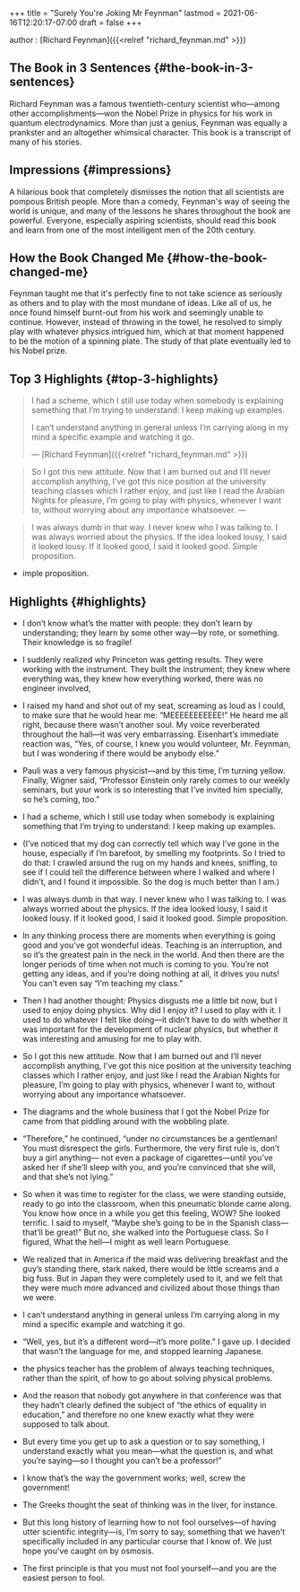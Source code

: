 +++
title = "Surely You're Joking Mr Feynman"
lastmod = 2021-06-16T12:20:17-07:00
draft = false
+++

author
: [Richard Feynman]({{<relref "richard_feynman.md" >}})


## The Book in 3 Sentences {#the-book-in-3-sentences}

Richard Feynman was a famous twentieth-century scientist who—among other accomplishments—won the Nobel Prize in physics for his work in quantum electrodynamics. More than just a genius, Feynman was equally a prankster and an altogether whimsical character. This book is a transcript of many of his stories.


## Impressions {#impressions}

A hilarious book that completely dismisses the notion that all scientists are pompous British people. More than a comedy, Feynman's way of seeing the world is unique, and many of the lessons he shares throughout the book are powerful. Everyone, especially aspiring scientists, should read this book and learn from one of the most intelligent men of the 20th century.


## How the Book Changed Me {#how-the-book-changed-me}

Feynman taught me that it's perfectly fine to not take science as seriously as others and to play with the most mundane of ideas. Like all of us, he once found himself burnt-out from his work and seemingly unable to continue. However, instead of throwing in the towel, he resolved to simply play with whatever physics intrigued him, which at that moment happened to be the motion of a spinning plate. The study of that plate eventually led to his Nobel prize.


## Top 3 Highlights {#top-3-highlights}

> I had a scheme, which I still use today when somebody is explaining something that I’m trying to understand: I keep making up examples.
>
> I can’t understand anything in general unless I’m carrying along in my mind a specific example and watching it go.
>
> — [Richard Feynman]({{<relref "richard_feynman.md" >}})

<!--quoteend-->

> So I got this new attitude. Now that I am burned out and I’ll never accomplish anything, I’ve got this nice position at the university teaching classes which I rather enjoy, and just like I read the Arabian Nights for pleasure, I’m going to play with physics, whenever I want to, without worrying about any importance whatsoever.
> —

<!--quoteend-->

> I was always dumb in that way. I never knew who I was talking to. I was always worried about the physics. If the idea looked lousy, I said it looked lousy. If it looked good, I said it looked good. Simple proposition.

-   imple proposition.


## Highlights {#highlights}

-   I don’t know what’s the matter with people: they don’t learn by understanding; they learn by some other way—by rote, or something. Their knowledge is so fragile!

-   I suddenly realized why Princeton was getting results. They were working with the instrument. They built the instrument; they knew where everything was, they knew how everything worked, there was no engineer involved,

-   I raised my hand and shot out of my seat, screaming as loud as I could, to make sure that he would hear me: “MEEEEEEEEEEE!” He heard me all right, because there wasn’t another soul. My voice reverberated throughout the hall—it was very embarrassing. Eisenhart’s immediate reaction was, “Yes, of course, I knew you would volunteer, Mr. Feynman, but I was wondering if there would be anybody else.”

-   Pauli was a very famous physicist—and by this time, I’m turning yellow. Finally, Wigner said, “Professor Einstein only rarely comes to our weekly seminars, but your work is so interesting that I’ve invited him specially, so he’s coming, too.”

-   I had a scheme, which I still use today when somebody is explaining something that I’m trying to understand: I keep making up examples.

-   (I’ve noticed that my dog can correctly tell which way I’ve gone in the house, especially if I’m barefoot, by smelling my footprints. So I tried to do that: I crawled around the rug on my hands and knees, sniffing, to see if I could tell the difference between where I walked and where I didn’t, and I found it impossible. So the dog is much better than I am.)

-   I was always dumb in that way. I never knew who I was talking to. I was always worried about the physics. If the idea looked lousy, I said it looked lousy. If it looked good, I said it looked good. Simple proposition.

-   In any thinking process there are moments when everything is going good and you’ve got wonderful ideas. Teaching is an interruption, and so it’s the greatest pain in the neck in the world. And then there are the longer periods of time when not much is coming to you. You’re not getting any ideas, and if you’re doing nothing at all, it drives you nuts! You can’t even say “I’m teaching my class.”

-   Then I had another thought: Physics disgusts me a little bit now, but I used to enjoy doing physics. Why did I enjoy it? I used to play with it. I used to do whatever I felt like doing—it didn’t have to do with whether it was important for the development of nuclear physics, but whether it was interesting and amusing for me to play with.

-   So I got this new attitude. Now that I am burned out and I’ll never accomplish anything, I’ve got this nice position at the university teaching classes which I rather enjoy, and just like I read the Arabian Nights for pleasure, I’m going to play with physics, whenever I want to, without worrying about any importance whatsoever.

-   The diagrams and the whole business that I got the Nobel Prize for came from that piddling around with the wobbling plate.

-   “Therefore,” he continued, “under no circumstances be a gentleman! You must disrespect the girls. Furthermore, the very first rule is, don’t buy a girl anything— not even a package of cigarettes—until you’ve asked her if she’ll sleep with you, and you’re convinced that she will, and that she’s not lying.”

-   So when it was time to register for the class, we were standing outside, ready to go into the classroom, when this pneumatic blonde came along. You know how once in a while you get this feeling, WOW? She looked terrific. I said to myself, “Maybe she’s going to be in the Spanish class—that’ll be great!” But no, she walked into the Portuguese class. So I figured, What the hell—I might as well learn Portuguese.

-   We realized that in America if the maid was delivering breakfast and the guy’s standing there, stark naked, there would be little screams and a big fuss. But in Japan they were completely used to it, and we felt that they were much more advanced and civilized about those things than we were.

-   I can’t understand anything in general unless I’m carrying along in my mind a specific example and watching it go.

-   “Well, yes, but it’s a different word—it’s more polite.” I gave up. I decided that wasn’t the language for me, and stopped learning Japanese.

-   the physics teacher has the problem of always teaching techniques, rather than the spirit, of how to go about solving physical problems.

-   And the reason that nobody got anywhere in that conference was that they hadn’t clearly defined the subject of “the ethics of equality in education,” and therefore no one knew exactly what they were supposed to talk about.

-   But every time you get up to ask a question or to say something, I understand exactly what you mean—what the question is, and what you’re saying—so I thought you can’t be a professor!”

-   I know that’s the way the government works; well, screw the government!

-   The Greeks thought the seat of thinking was in the liver, for instance.

-   But this long history of learning how to not fool ourselves—of having utter scientific integrity—is, I’m sorry to say, something that we haven’t specifically included in any particular course that I know of. We just hope you’ve caught on by osmosis.

-   The first principle is that you must not fool yourself—and you are the easiest person to fool.